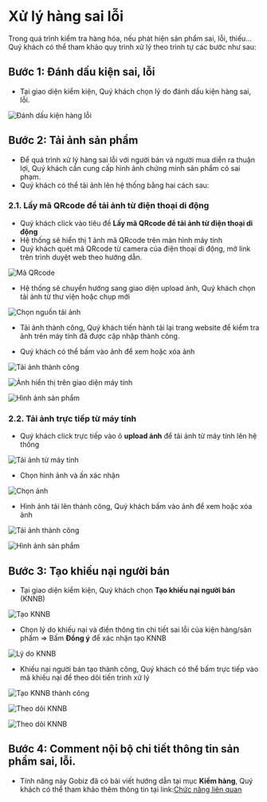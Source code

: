 # Xử lý hàng sai lỗi
Trong quá trình kiểm tra hàng hóa, nếu phát hiện sản phẩm sai, lỗi, thiếu... Quý khách có thể tham khảo quy trình xử lý theo trình tự các bước như sau:

## Bước 1: Đánh dấu kiện sai, lỗi
- Tại giao diện kiểm kiện, Quý khách chọn lý do đánh dấu kiện hàng sai, lỗi.

![Đánh dấu kiện hàng lỗi](https://user-images.githubusercontent.com/73226975/162709449-9cb74bdb-f7cf-4264-bd70-e6ffa383dd48.png)

## Bước 2: Tải ảnh sản phẩm

- Để quá trình xử lý hàng sai lỗi với người bán và người mua diễn ra thuận lợi, Quý khách cần cung cấp hình ảnh chứng minh sản phẩm có sai phạm.
- Quý khách có thể tải ảnh lên hệ thống bằng hai cách sau:

### 2.1. Lấy mã QRcode để tải ảnh từ điện thoại di động

- Quý khách click vào tiêu đề **Lấy mã QRcode để tải ảnh từ điện thoại di động**
- Hệ thống sẽ hiển thị 1 ảnh mã QRcode trên màn hình máy tính
- Quý khách quét mã QRcode từ camera của điện thoại di động, mở link trên trình duyệt web theo hướng dẫn.

![Mã QRcode](https://user-images.githubusercontent.com/73226975/162710968-ac6bc00d-13d6-46e9-8128-0b59b2a00334.png)

- Hệ thống sẽ chuyển hướng sang giao diện upload ảnh, Quý khách chọn tải ảnh từ thư viện hoặc chụp mới

![Chọn nguồn tải ảnh](https://user-images.githubusercontent.com/73226975/162712968-04dfb24e-7c10-4f0e-a03d-0bc63148f27c.jpeg)

- Tải ảnh thành công, Quý khách tiến hành tải lại trang website để kiểm tra ảnh trên máy tính đã được cập nhập thành công.

- Quý khách có thể bấm vào ảnh để xem hoặc xóa ảnh

![Tải ảnh thành công](https://user-images.githubusercontent.com/73226975/162712976-73e24bb5-b290-4507-aa9b-88f518c2c519.jpeg)

![Ảnh hiển thị trên giao diện máy tính](https://user-images.githubusercontent.com/73226975/162713313-78856c1a-ffb4-4689-b752-89f89e57ce34.png)

![Hình ảnh sản phẩm](https://user-images.githubusercontent.com/73226975/162715182-a0c04d86-6e13-4400-9d99-ea5b8fb4af28.png)


### 2.2. Tải ảnh trực tiếp từ máy tính
- Quý khách click trực tiếp vào ô **upload ảnh** để tải ảnh từ máy tính lên hệ thống

![Tải ảnh từ máy tính](https://user-images.githubusercontent.com/73226975/162714281-dcede82f-bc4f-47f5-9e63-6998d0c82a32.png)

- Chọn hình ảnh và ấn xác nhận

![Chọn ảnh](https://user-images.githubusercontent.com/73226975/162714545-8e01b56f-ccd8-42ea-8be4-e627901afa8b.png)

- Hình ảnh tải lên thành công, Quý khách bấm vào ảnh để xem hoặc xóa ảnh

![Tải ảnh thành công](https://user-images.githubusercontent.com/73226975/162714919-27a22b08-723f-4916-a23c-39fed1095fc6.png)

![Hình ảnh sản phẩm](https://user-images.githubusercontent.com/73226975/162715182-a0c04d86-6e13-4400-9d99-ea5b8fb4af28.png)


## Bước 3: Tạo khiếu nại người bán
- Tại giao diện kiểm kiện, Quý khách chọn **Tạo khiếu nại người bán** (KNNB)

![Tạo KNNB](https://user-images.githubusercontent.com/73226975/162716117-fb570e63-0172-4254-8909-0e7c804f0b55.png)

- Chọn lý do khiếu nại và điền thông tin chi tiết sai lỗi của kiện hàng/sản phẩm => Bấm **Đồng ý** để xác nhận tạo KNNB

![Lý do KNNB](https://user-images.githubusercontent.com/73226975/162716505-13008daf-19ba-48b7-8006-2648f29181a0.png)

- Khiếu nại người bán tạo thành công, Quý khách có thể bấm trực tiếp vào mã khiếu nại để theo dõi tiến trình xử lý

![Tạo KNNB thành công](https://user-images.githubusercontent.com/73226975/162716565-e3e5cfc3-de49-4bed-9d18-22148efcba14.png)

![Theo dõi KNNB](https://user-images.githubusercontent.com/73226975/162717011-dca5280a-4f9c-41d1-abde-3f15b34e9145.png)

![Theo dõi KNNB](https://user-images.githubusercontent.com/73226975/162720037-41af5daf-0d0b-446d-a135-dee4798de20e.png)

## Bước 4: Comment nội bộ chi tiết thông tin sản phẩm sai, lỗi.

- Tính năng này Gobiz đã có bài viết hướng dẫn tại mục **Kiểm hàng**, Quý khách có thể tham khảo thêm thông tin tại link:[Chức năng liên quan](https://hd.gobiz.vn/m6/hang-thuong/van-hanh-kho-nguon/m6_kiemhang#buoc-3-chuc-nang-lien-quan)



